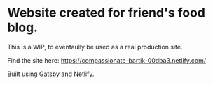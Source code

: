 # Website created for friend's food blog.

This is a WIP, to eventaully be used as a real production site.

Find the site here: https://compassionate-bartik-00dba3.netlify.com/

Built using Gatsby and Netlify.
